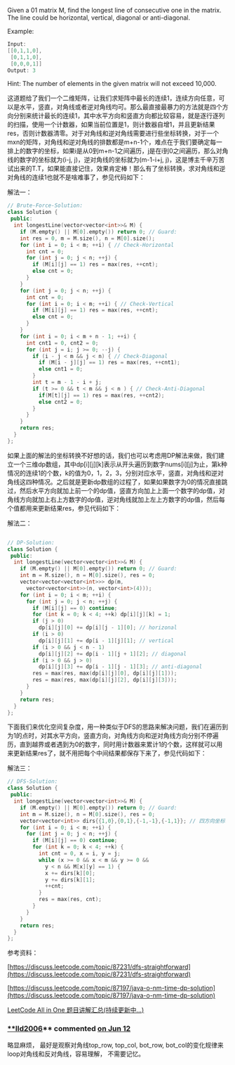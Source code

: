 Given a 01 matrix M, find the longest line of consecutive one in the matrix. The line could be horizontal, vertical, diagonal or anti-diagonal.

Example:

```cpp
Input:
[[0,1,1,0],
 [0,1,1,0],
 [0,0,0,1]]
Output: 3
```

Hint: The number of elements in the given matrix will not exceed 10,000.

这道题给了我们一个二维矩阵，让我们求矩阵中最长的连续1，连续方向任意，可以是水平，竖直，对角线或者逆对角线均可。那么最直接最暴力的方法就是四个方向分别来统计最长的连续1，其中水平方向和竖直方向都比较容易，就是逐行逐列的扫描，使用一个计数器，如果当前位置是1，则计数器自增1，并且更新结果res，否则计数器清零。对于对角线和逆对角线需要进行些坐标转换，对于一个mxn的矩阵，对角线和逆对角线的排数都是m+n-1个，难点在于我们要确定每一排上的数字的坐标，如果i是从0到m+n-1之间遍历，j是在i到0之间遍历，那么对角线的数字的坐标就为(i-j, j)，逆对角线的坐标就为(m-1-i+j, j)，这是博主千辛万苦试出来的T.T，如果能直接记住，效果肯定棒！那么有了坐标转换，求对角线和逆对角线的连续1也就不是啥难事了，参见代码如下：

解法一：

```cpp
// Brute-Force-Solution:
class Solution {
 public:
  int longestLine(vector<vector<int>>& M) {
    if (M.empty() || M[0].empty()) return 0; // Guard:
    int res = 0, m = M.size(), n = M[0].size();
    for (int i = 0; i < m; ++i) { // Check-Horizontal
      int cnt = 0;
      for (int j = 0; j < n; ++j) {
        if (M[i][j] == 1) res = max(res, ++cnt);
        else cnt = 0;
      }
    }
    for (int j = 0; j < n; ++j) {
      int cnt = 0;
      for (int i = 0; i < m; ++i) { // Check-Vertical
        if (M[i][j] == 1) res = max(res, ++cnt);
        else cnt = 0;
      }
    }
    for (int i = 0; i < m + n - 1; ++i) {
      int cnt1 = 0, cnt2 = 0;
      for (int j = i; j >= 0; --j) {
        if (i - j < m && j < n) { // Check-Diagonal
          if (M[i - j][j] == 1) res = max(res, ++cnt1);
          else cnt1 = 0;
        }
        int t = m - 1 - i + j;
        if (t >= 0 && t < m && j < n ) { // Check-Anti-Diagonal
          if(M[t][j] == 1) res = max(res, ++cnt2);
          else cnt2 = 0;
        }
      }
    }
    return res;
  }
};
```

如果上面的解法的坐标转换不好想的话，我们也可以考虑用DP解法来做，我们建立一个三维dp数组，其中dp[i][j][k]表示从开头遍历到数字nums[i][j]为止，第k种情况的连续1的个数，k的值为0，1，2，3，分别对应水平，竖直，对角线和逆对角线这四种情况。之后就是更新dp数组的过程了，如果如果数字为0的情况直接跳过，然后水平方向就加上前一个的dp值，竖直方向加上上面一个数字的dp值，对角线方向就加上右上方数字的dp值，逆对角线就加上左上方数字的dp值，然后每个值都用来更新结果res，参见代码如下：

解法二：

```cpp

// DP-Solution:
class Solution {
 public:
  int longestLine(vector<vector<int>>& M) {
    if (M.empty() || M[0].empty()) return 0; // Guard:
    int m = M.size(), n = M[0].size(), res = 0;
    vector<vector<vector<int>>> dp(m,
      vector<vector<int>>(n, vector<int>(4)));
    for (int i = 0; i < m; ++i) {
      for (int j = 0; j < n; ++j) {
        if (M[i][j] == 0) continue;
        for (int k = 0; k < 4; ++k) dp[i][j][k] = 1;
        if (j > 0)
          dp[i][j][0] += dp[i][j - 1][0]; // horizonal
        if (i > 0)
          dp[i][j][1] += dp[i - 1][j][1]; // vertical
        if (i > 0 && j < n - 1)
          dp[i][j][2] += dp[i - 1][j + 1][2]; // diagonal
        if (i > 0 && j > 0)
          dp[i][j][3] += dp[i - 1][j - 1][3]; // anti-diagonal
        res = max(res, max(dp[i][j][0], dp[i][j][1]));
        res = max(res, max(dp[i][j][2], dp[i][j][3]));
      }
    }
    return res;
  }
};
```

下面我们来优化空间复杂度，用一种类似于DFS的思路来解决问题，我们在遍历到为1的点时，对其水平方向，竖直方向，对角线方向和逆对角线方向分别不停遍历，直到越界或者遇到为0的数字，同时用计数器来累计1的个数，这样就可以用来更新结果res了，就不用把每个中间结果都保存下来了，参见代码如下：

解法三：

```cpp
// DFS-Solution:
class Solution {
 public:
  int longestLine(vector<vector<int>>& M) {
    if (M.empty() || M[0].empty()) return 0; // Guard:
    int m = M.size(), n = M[0].size(), res = 0;
    vector<vector<int>> dirs{{1,0},{0,1},{-1,-1},{-1,1}}; // 四方向坐标
    for (int i = 0; i < m; ++i) {
      for (int j = 0; j < n; ++j) {
        if (M[i][j] == 0) continue;
        for (int k = 0; k < 4; ++k) {
          int cnt = 0, x = i, y = j;
          while (x >= 0 && x < m && y >= 0 &&
            y < n && M[x][y] == 1) {
            x += dirs[k][0];
            y += dirs[k][1];
            ++cnt;
          }
          res = max(res, cnt);
        }
      }
    }
    return res;
  }
};
```

参考资料：

[https://discuss.leetcode.com/topic/87231/dfs-straightforward](https://discuss.leetcode.com/topic/87231/dfs-straightforward)

[https://discuss.leetcode.com/topic/87197/java-o-nm-time-dp-solution](https://discuss.leetcode.com/topic/87197/java-o-nm-time-dp-solution)

[LeetCode All in One 题目讲解汇总(持续更新中...)](http://www.cnblogs.com/grandyang/p/4606334.html)

### [**lld2006](https://github.com/lld2006)** commented [on Jun 12](https://github.com/grandyang/leetcode/issues/562#issuecomment-860023004)

略显麻烦， 最好是观察对角线top_row, top_col, bot_row, bot_col的变化规律来loop对角线和反对角线，容易理解， 不需要记忆。